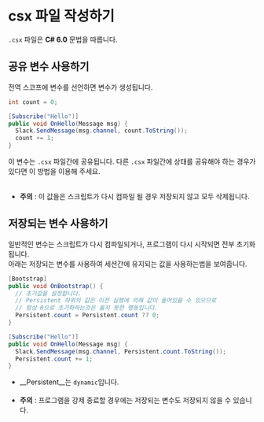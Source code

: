 csx 파일 작성하기
====
`.csx` 파일은 __C# 6.0__ 문법을 따릅니다.<br>

공유 변수 사용하기
----
전역 스코프에 변수를 선언하면 변수가 생성됩니다.
```cs
int count = 0;

[Subscribe("Hello")]
public void OnHello(Message msg) {
  Slack.SendMessage(msg.channel, count.ToString());
  count += 1;
}
```

이 변수는 `.csx` 파일간에 공유됩니다. 다른 `.csx` 파일간에 상태를 공유해야 하는 경우가 있다면 이 방법을 이용해 주세요.
<br><br>
* __주의__ : 이 값들은 스크립트가 다시 컴파일 될 경우 저장되지 않고 모두 삭제됩니다.


저장되는 변수 사용하기
----
일반적인 변수는 스크립트가 다시 컴파일되거나, 프로그램이 다시 시작되면 전부 초기화됩니다.<br>
아래는 저장되는 변수를 사용하여 세션간에 유지되는 값을 사용하는법을 보여줍니다.

```cs
[Bootstrap]
public void OnBootstrap() {
  // 초기값을 설정합니다.
  // Persistent 하위의 값은 이전 실행에 의해 값이 들어있을 수 있으므로
  // 항상 0으로 초기화하는것은 옳지 못한 행동입니다.
  Persistent.count = Persistent.count ?? 0;
}

[Subscribe("Hello")]
public void OnHello(Message msg) {
  Slack.SendMessage(msg.channel, Persistent.count.ToString());
  Persistent.count += 1;
}
```
* __Persistent__는 `dynamic`입니다.
<br><br>
* __주의__ : 프로그램을 강제 종료할 경우에는 저장되는 변수도 저장되지 않을 수 있습니다.
